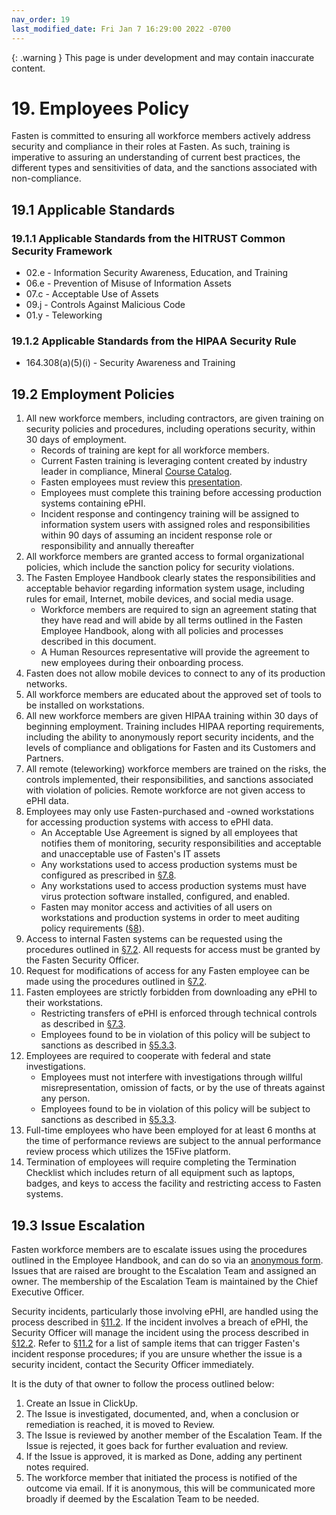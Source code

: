 ```yaml
---
nav_order: 19
last_modified_date: Fri Jan 7 16:29:00 2022 -0700
---
```


{: .warning }
This page is under development and may contain inaccurate content.

# 19. Employees Policy

Fasten is committed to ensuring all workforce members actively address security and compliance in their roles at Fasten. As such, training is imperative to assuring an understanding of current best practices, the different types and sensitivities of data, and the sanctions associated with non-compliance.

## 19.1 Applicable Standards

### 19.1.1 Applicable Standards from the HITRUST Common Security Framework

* 02.e - Information Security Awareness, Education, and Training
* 06.e - Prevention of Misuse of Information Assets
* 07.c - Acceptable Use of Assets
* 09.j - Controls Against Malicious Code
* 01.y - Teleworking

### 19.1.2 Applicable Standards from the HIPAA Security Rule

* 164.308(a)(5)(i) - Security Awareness and Training

## 19.2 Employment Policies

1. All new workforce members, including contractors, are given training on security policies and procedures, including operations security, within 30 days of employment.
   * Records of training are kept for all workforce members.
   * Current Fasten training is leveraging content created by industry leader in compliance, Mineral [Course Catalog](https://www.thinkhr.com/wp-content/uploads/2019/07/Learn-Course-Catalog-2020.pdf).
   * Fasten employees must review this [presentation](https://docs.google.com/presentation/d/1OmWMpTXamp9UEsNz6MK4KqVqS8GUr9eKT75Rh6jL6TU/edit?usp=sharing).
   * Employees must complete this training before accessing production systems containing ePHI.
   * Incident response and contingency training will be assigned to information system users with assigned roles and responsibilities within 90 days of assuming an incident response role or responsibility and annually thereafter
1. All workforce members are granted access to formal organizational policies, which include the sanction policy for security violations.
1. The Fasten Employee Handbook clearly states the responsibilities and acceptable behavior regarding information system usage, including rules for email, Internet, mobile devices, and social media usage.
   * Workforce members are required to sign an agreement stating that they have read and will abide by all terms outlined in the Fasten Employee Handbook, along with all policies and processes described in this document.
   * A Human Resources representative will provide the agreement to new employees during their onboarding process.
1. Fasten does not allow mobile devices to connect to any of its production networks.
1. All workforce members are educated about the approved set of tools to be installed on workstations.
1. All new workforce members are given HIPAA training within 30 days of beginning employment. Training includes HIPAA reporting requirements, including the ability to anonymously report security incidents, and the levels of compliance and obligations for Fasten and its Customers and Partners.
1. All remote (teleworking) workforce members are trained on the risks, the controls implemented, their responsibilities, and sanctions associated with violation of policies. Remote workforce are not given access to ePHI data.
1. Employees may only use Fasten-purchased and -owned workstations for accessing production systems with access to ePHI data.
   * An Acceptable Use Agreement is signed by all employees that notifies them of monitoring, security responsibilities and acceptable and unacceptable use of Fasten's IT assets
   * Any workstations used to access production systems must be configured as prescribed in [§7.8](07-systems_access_policy.html#78-employee-workstation-use).
   * Any workstations used to access production systems must have virus protection software installed, configured, and enabled.
   * Fasten may monitor access and activities of all users on workstations and production systems in order to meet auditing policy requirements ([§8](#8.-auditing-policy)).
1. Access to internal Fasten systems can be requested using the procedures outlined in [§7.2](07-systems_access_policy.html#72-access-establishment-and-modification). All requests for access must be granted by the Fasten Security Officer.
1. Request for modifications of access for any Fasten employee can be made using the procedures outlined in [§7.2](07-systems_access_policy.html#72-access-establishment-and-modification).
1. Fasten employees are strictly forbidden from downloading any ePHI to their workstations.
    * Restricting transfers of ePHI is enforced through technical controls as described in [§7.3](07-systems_access_policy.html#72-access-establishment-and-modification).
    * Employees found to be in violation of this policy will be subject to sanctions as described in [§5.3.3](05-roles_policy.html#533-sanctions-of-workforce-responsibilities).
1. Employees are required to cooperate with federal and state investigations.
    * Employees must not interfere with investigations through willful misrepresentation, omission of facts, or by the use of threats against any person.
    * Employees found to be in violation of this policy will be subject to sanctions as described in [§5.3.3](05-roles_policy.html#533-sanctions-of-workforce-responsibilities).
1. Full-time employees who have been employed for at least 6 months at the time of performance reviews are subject to the annual performance review process which utilizes the 15Five platform.
1. Termination of employees will require completing the Termination Checklist which includes return of all equipment such as laptops, badges, and keys to access the facility and restricting access to Fasten systems.

## 19.3 Issue Escalation

Fasten workforce members are to escalate issues using the procedures outlined in the Employee Handbook, and can do so via an [anonymous form](https://forms.gle/8ZTWwTSdYwyq5wws5). Issues that are raised are brought to the Escalation Team and assigned an owner. The membership of the Escalation Team is maintained by the Chief Executive Officer.

Security incidents, particularly those involving ePHI, are handled using the process described in [§11.2](11-incident_response_policy.html#112-incident-management-policies). If the incident involves a breach of ePHI, the Security Officer will manage the incident using the process described in [§12.2](12-breach_policy.html#122-Fasten-breach-policy). Refer to [§11.2](11-incident_response_policy.html#112-incident-management-policies) for a list of sample items that can trigger Fasten's incident response procedures; if you are unsure whether the issue is a security incident, contact the Security Officer immediately.

It is the duty of that owner to follow the process outlined below:

1. Create an Issue in ClickUp.
1. The Issue is investigated, documented, and, when a conclusion or remediation is reached, it is moved to Review.
1. The Issue is reviewed by another member of the Escalation Team. If the Issue is rejected, it goes back for further evaluation and review.
1. If the Issue is approved, it is marked as Done, adding any pertinent notes required.
1. The workforce member that initiated the process is notified of the outcome via email. If it is anonymous, this will be communicated more broadly if deemed by the Escalation Team to be needed.
